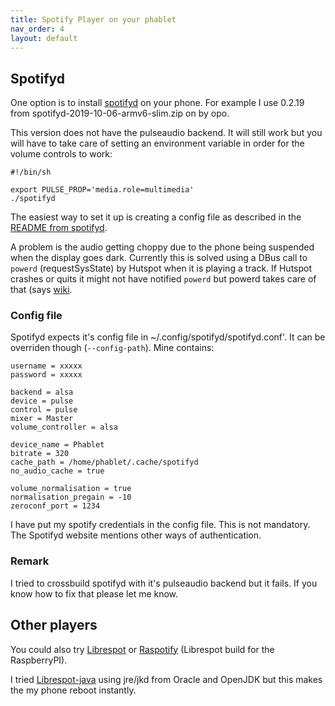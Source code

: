 ```yaml
---
title: Spotify Player on your phablet
nav_order: 4
layout: default
---
```

## Spotifyd 
One option is to install [spotifyd](https://github.com/Spotifyd/spotifyd/releases) on your phone. For example I use 0.2.19 from  spotifyd-2019-10-06-armv6-slim.zip on by opo. 

This version does not have the pulseaudio backend. It will still work but you will have to take care of setting an environment variable in order for the volume controls to work:

```
#!/bin/sh

export PULSE_PROP='media.role=multimedia'
./spotifyd
```

The easiest way to set it up is creating a config file as described in the [README from spotifyd](https://github.com/Spotifyd/spotifyd).


A problem is the audio getting choppy due to the phone being suspended when the display goes dark. Currently this is solved using a DBus call to `powerd` (requestSysState) by Hutspot when it is playing a track. If Hutspot crashes or quits it might not have notified `powerd` but powerd takes care of that (says [wiki](https://wiki.ubuntu.com/powerd).

### Config file
Spotifyd expects it's config file in ~/.config/spotifyd/spotifyd.conf'. It can be overriden though (`--config-path`).
Mine contains:

```
username = xxxxx
password = xxxxx

backend = alsa
device = pulse
control = pulse
mixer = Master
volume_controller = alsa

device_name = Phablet
bitrate = 320
cache_path = /home/phablet/.cache/spotifyd
no_audio_cache = true

volume_normalisation = true
normalisation_pregain = -10
zeroconf_port = 1234

```

I have put my spotify credentials in the config file. This is not mandatory. The Spotifyd website mentions other ways of authentication.

### Remark
I tried to crossbuild spotifyd with it's pulseaudio backend but it fails. If you know how to fix that please let me know.


## Other players
You could also try [Librespot](https://github.com/librespot-org/librespot) or [Raspotify](https://github.com/dtcooper/raspotify) (Librespot build for the RaspberryPI).

I tried [Librespot-java](https://github.com/librespot-org/librespot-java) using jre/jkd from Oracle and OpenJDK but this makes the my phone reboot instantly.